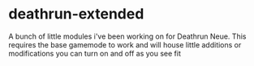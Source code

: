 # deathrun-extended
A bunch of little modules i've been working on for Deathrun Neue. This requires the base gamemode to work and will house little additions or modifications you can turn on and off as you see fit
